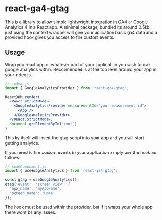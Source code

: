 # react-ga4-gtag

This is a library to allow simple lightweight integration in GA4 or Google Analytics 4 in a React app. A minimal package, bundled its around 0.5kb, just using the context wrapper will give your aplication basic ga4 data and a provided hook gives you access to fire custom events.

## Usage

Wrap you react app or whatever part of your application you wish to use google analytics within. Reccomended is at the top level around your app in your index.js.

```jsx
// index.js
import { GoogleAnalyticsProvider } from 'react-ga4-gtag';

ReactDOM.render(
  <React.StrictMode>
    <GoogleAnalyticsProvider measurementId="your measurement id">
      <App />
    </GoogleAnalyticsProvider>
  </React.StrictMode>,
  document.getElementById('root')
)
```

This by itself will insert the gtag script into your app and you will start getting analytics.

If you need to fire custom events in your application simply use the hook as follows:

```jsx
// someComponent.js
import { useGoogleAnalytics } from 'react-ga4-gtag';

const gtag = useGoogleAnalytics();
gtag('event', 'screen_view', {
  'app_name': 'myAppName',
  'screen_name': 'Home'
});
```

The hook must be used within the provider, but if it wraps your whole app there wont be any issues.